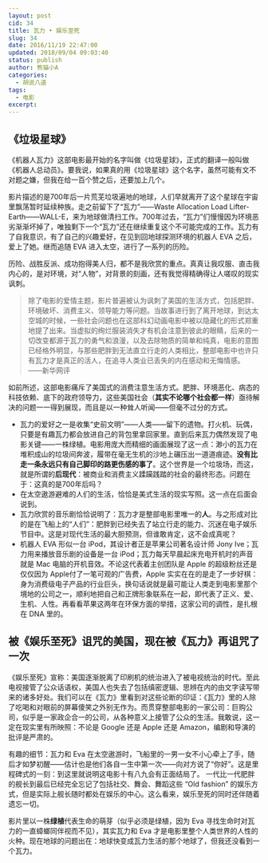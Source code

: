 ```yaml
---
layout: post
cid: 34
title: 瓦力 • 娱乐至死
slug: 34
date: 2016/11/19 22:47:00
updated: 2018/09/04 09:03:40
status: publish
author: 熊猫小A
categories: 
  - 胡说八道
tags: 
  - 电影
excerpt: 
---
```



## 《垃圾星球》

《机器人瓦力》这部电影最开始的名字叫做《垃圾星球》，正式的翻译一般叫做《机器人总动员》。要我说，如果真的用《垃圾星球》这个名字，虽然可能有文不对题之嫌，但我在给一百个赞之后，还要加上几个。

影片描述的是700年后一片荒芜垃圾遍地的地球，人们早就离开了这个星球在宇宙里飘荡暂时延续种族。走之前留下了“瓦力”——Waste Allocation Load Lifter-Earth——WALL-E，来为地球做清扫工作。700年过去，“瓦力”们慢慢因为环境恶劣渐渐坏掉了，唯独剩下一个“瓦力”还在继续重复这个不可能完成的工作。瓦力有了自我意识，有了自己的兴趣爱好，在见到回地球探测环境的机器人 EVA 之后，爱上了她。继而追随 EVA 进入太空，进行了一系列的历险。


历险、战胜反派、成功抱得美人归，都不是我欣赏的重点。真真让我叹服、直击我内心的，是对环境，对“人物”，对背景的刻画，还有我觉得精确得让人嗟叹的现实讽刺。

> 除了电影的爱情主题，影片普遍被认为讽刺了美国的生活方式，包括肥胖、环境破坏、消费主义、领导能力等问题。当故事进行到了离开地球，到达太空城的时候，一些社会问题也在这部科幻动画电影中被以隐藏化的形式郑重地提了出来。当虚拟的绚烂服装消失才有机会注意到彼此的眼睛，后来的一切改变都源于瓦力的勇气和浪漫，以及去除物质的简单和纯真，电影的意图已经格外明显，与那些肥胖到无法直立行走的人类相比，整部电影中也许只有瓦力才是真正的活人，在追寻人类业已丢失的内在感动和无悔情感。 ——新华网评

如前所述，这部电影痛斥了美国式的消费注意生活方式。肥胖、环境恶化、病态的科技依赖、底下的政府领导力，这些美国社会（**其实不论哪个社会都一样**）亟待解决的问题一一得到展现，而且是以一种耸人听闻——但毫不过分的方式。

- 瓦力的爱好之一是收集“史前文明”——人类——留下的遗物。打火机、玩偶，只要是有趣瓦力都会放进自己的背包里拿回家里。直到后来瓦力偶然发现了电影关键——一株绿植。电影用庞大而精细的画面展现了这一点：渺小的瓦力在堆积成山的垃圾间奔波，履带在毫无生机的沙地上碾压出一道道痕迹。**没有比走一条永远只有自己脚印的路更伤感的事了**。这个世界是一个垃圾场，而这，就是所谓的**后现代**：被商业和消费主义蹂躏践踏的社会的最终形态。问题在于：这真的是700年后吗？
- 在太空遨游避难的人们的生活，恰恰是美式生活的现实写照。这一点在后面会说到。
- 瓦力欣赏的音乐剧恰恰说明了：瓦力才是整部电影里唯一的**人**。与之形成对比的是在飞船上的“人们”：肥胖到已经失去了站立行走的能力、沉迷在电子娱乐节目中。这是对现代生活的最大胆预测，但谁敢肯定，这不会成真呢？
- 机器人 EVA 形似一台 iPod，其设计者正是苹果公司著名设计师 Jony Ive；瓦力用来播放音乐剧的设备是一台 iPod；瓦力每天早晨起床充电开机时的声音就是 Mac 电脑的开机音效。不论这代表着主创团队是 Apple 的超级粉丝还是仅仅因为 Apple付了一笔可观的广告费，Apple 实实在在的是走了一步好棋：身为消费级电子产品的行业巨头，换句话说就是最可能让人类走到电影里那个境地的公司之一，顺利地把自己和正牌形象联系在一起，即代表了正义、爱、生机、人性。再看看苹果这两年在环保方面的举措，这家公司的调性，是扎根在 DNA 里的。

## 被《娱乐至死》诅咒的美国，现在被《瓦力》再诅咒了一次

《娱乐至死》宣称：美国逐渐脱离了印刷机的统治进入了被电视统治的时代。至此电视接管了公众话语权，美国人也失去了包括缜密逻辑、思辨在内的由文字读写带来的诸多好处。我们可以在《瓦力》里看到对这些论断的印证：《瓦力》里的人除了吃喝和对眼前的屏幕傻笑之外别无作为。而贯穿整部电影的一家公司：巨购公司，似乎是一家政企合一的公司，从各种意义上接管了公众的生活。我敢说，这一定在现实里有所映照：不论是 Google 还是 Apple 还是 Amazon，编剧和导演的批评是严肃的。

有趣的细节：瓦力和 Eva 在太空遨游时，飞船里的一男一女不小心牵上了手，随后才如梦初醒——估计也是他们各自一生中第一次——向对方说了“你好”。这是里程碑式的一刻：到这里就说明这电影十有八九会有正面结局了。
一代比一代肥胖的舰长到最后已经完全忘记了包括社交、舞会、舞蹈这些 “Old fashion” 的娱乐方式，但是实际上舰长随时都处在娱乐的中心。这么看来，娱乐至死的同时还伴随着遗忘一切。

影片里以一株**绿植**代表生命的萌芽（似乎必须是绿植，因为 Eva 寻找生命时对瓦力的一直蟑螂同伴视而不见），其实瓦力和 Eva 才是电影里整个人类世界的人性的火种。现在地球的问题出在：地球快变成瓦力生活的那个地球了，但我还没看到一个瓦力。